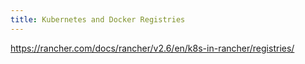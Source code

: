 ```yaml
---
title: Kubernetes and Docker Registries
---
```


https://rancher.com/docs/rancher/v2.6/en/k8s-in-rancher/registries/